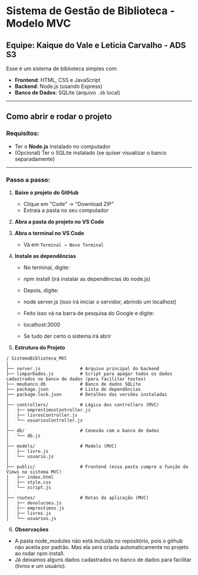 # Sistema de Gestão de Biblioteca - Modelo MVC

## Equipe: Kaique do Vale e Leticia Carvalho - ADS S3

Esse é um sistema de biblioteca simples com:

- **Frontend**: HTML, CSS e JavaScript
- **Backend**: Node.js (usando Express)
- **Banco de Dados**: SQLite (arquivo `.db` local)

---

## Como abrir e rodar o projeto

### Requisitos:
- Ter o **Node.js** instalado no computador
- (Opcional) Ter o SQLite instalado (se quiser visualizar o banco separadamente)

---

### Passo a passo:

1. **Baixe o projeto do GitHub**

   - Clique em "Code" → "Download ZIP"
   - Extraia a pasta no seu computador

2. **Abra a pasta do projeto no VS Code**

3. **Abra o terminal no VS Code**
   - Vá em `Terminal → Novo Terminal`

4. **Instale as dependências**

   - No terminal, digite: 

   - npm install (irá instalar as dependências do node.js)

   - Depois, digite:

   - node server.js (isso irá iniciar o servidor, abrindo um localhost)

   - Feito isso vá na barra de pesquisa do Google e digite:

   - localhost:3000

   - Se tudo der certo o sistema irá abrir

5. **Estrutura do Projeto**

```
/ SistemaBiblioteca_MVC
│
├── server.js               # Arquivo principal do backend
├── limparDados.js          # Script para apagar todos os dados cadastrados no banco de dados (para facilitar testes)
├── meubanco.db             # Banco de dados SQLite
├── package.json            # Lista de dependências
├── package-lock.json       # Detalhes das versões instaladas
│
├── controllers/            # Lógica dos controllers (MVC)
│   ├── emprestimosController.js
│   ├── livrosController.js
│   └── usuariosController.js
│
├── db/                     # Conexão com o banco de dados
│   └── db.js
│
├── models/                 # Models (MVC)
│   ├── livro.js
│   └── usuario.js
│
├── public/                 # Frontend (essa pasta cumpre a função da Views no sistema MVC)
│   ├── index.html
│   ├── style.css
│   └── script.js
│
├── routes/                 # Rotas da aplicação (MVC)
│   ├── devolucoes.js
│   ├── emprestimos.js
│   ├── livros.js
│   └── usuarios.js
```

  6. **Observações**
- A pasta node_modules não está incluída no repositório, pois o github não aceita por padrão. Mas ela será criada automaticamente no projeto ao rodar npm install.
- Já deixamos alguns dados cadastrados no banco de dados para facilitar (livros e um usuário).
